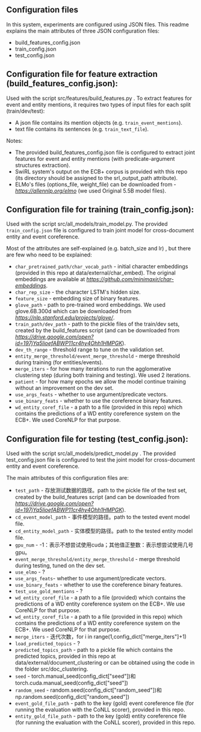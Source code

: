 ## Configuration files
In this system, experiments are configured using JSON files.
This readme explains the main attributes of three JSON configuration files:
* build_features_config.json
* train_config.json
* test_config.json

## Configuration file for feature extraction (build_features_config.json):

Used with the script src/features/build_features.py .
To extract features for event and entity mentions, it requires two types of input files
for each split (train/dev/test):
* A json file contains its mention objects (e.g. `train_event_mentions`).
* text file contains its sentences (e.g. `train_text_file`).

Notes:
* The provided build_features_config.json file is configured to extract joint features for event
and entity mentions (with predicate-argument structures extraction).
* SwiRL system's output on the ECB+ corpus is provided with this repo (its directory should be assigned to the srl_output_path attribute).
* ELMo's files (options_file, weight_file) can be downloaded from - *https://allennlp.org/elmo* (we used Original 5.5B model files).

## Configuration file for training (train_config.json):

Used with the script src/all_models/train_model.py.
The provided `train_config.json` file is configured to train joint model for cross-document entity and event coreference.

Most of the attributes are self-explained (e.g. batch_size and lr) , but there are few who need
to be explained:
* `char_pretrained_path/char_vocab_path` - initial character embeddings (provided in this repo at data/external/char_embed). 
    The original embeddings are available at *https://github.com/minimaxir/char-embeddings*.
* `char_rep_size` - the character LSTM's hidden size.
* `feature_size` - embedding size of binary features.
* `glove_path` - path to pre-trained word embeddings. We used glove.6B.300d which can be downloaded from *https://nlp.stanford.edu/projects/glove/*.
* `train_path/dev_path` - path to the pickle files of the train/dev sets, created by the build_features script (and can be downloaded from *https://drive.google.com/open?id=197jYq5lioefABWP11cr4hy4Ohh1HMPGK*).
* `dev_th_range` - threshold range to tune on the validation set.
* `entity_merge_threshold/event_merge_threshold` - merge threshold during training (for entities/events).
* `merge_iters` -  for how many iterations to run the agglomerative clustering step (during both training and testing). We used 2 iterations.
* `patient` - for how many epochs we allow the model continue training without an improvement on the dev set.
* `use_args_feats` - whether to use argument/predicate vectors.
* `use_binary_feats` -  whether to use the coreference binary features.
* `wd_entity_coref_file` - a path to a file (provided in this repo) which contains the predictions of a WD entity coreference system on the ECB+. We used CoreNLP for that purpose.


## Configuration file for testing (test_config.json):

Used with the script src/all_models/predict_model.py .
The provided test_config.json file is configured to test the joint model for cross-document entity and event coreference.

The main attributes of this configuration files are:
* `test_path` - 存放测试数据的路径。path to the pickle file of the test set, created by the build_features script (and can be downloaded from *https://drive.google.com/open?id=197jYq5lioefABWP11cr4hy4Ohh1HMPGK*).
* `cd_event_model_path` - 事件模型的路径。path to the tested event model file.
* `cd_entity_model_path` - 实体模型的路径。path to the tested entity model file.
* `gpu_num` - -1：表示不想尝试使用cuda；其他值正整数：表示想尝试使用几号gpu。
* `event_merge_threshold/entity_merge_threshold` - merge threshold during testing, tuned on the dev set.
* `use_elmo` - ?
* `use_args_feats`- whether to use argument/predicate vectors.
* `use_binary_feats` -  whether to use the coreference binary features.
* `test_use_gold_mentions` - ?
* `wd_entity_coref_file` - a path to a file (provided) which contains the predictions of a WD entity coreference system on the ECB+. We use CoreNLP for that purpose.
* `wd_entity_coref_file` - a path to a file (provided in this repo) which contains the predictions of a WD entity coreference system on the ECB+. We used CoreNLP for that purpose.
* `merge_iters` - 迭代次数，for i in range(1,config_dict["merge_iters"]+1)
* `load_predicted_topics` - ?
* `predicted_topics_path` - path to a pickle file which contains the predicted topics, provided in this repo at data/external/document_clustering or can be obtained using the code in the folder src/doc_clustering.
* `seed` - torch.manual_seed(config_dict["seed"])和torch.cuda.manual_seed(config_dict["seed"])
* `random_seed` - random.seed(config_dict["random_seed"])和np.random.seed(config_dict["random_seed"])
* `event_gold_file_path` - path to the key (gold) event coreference file (for running the evaluation with the CoNLL scorer), provided in this repo.
* `entity_gold_file_path` - path to the key (gold) entity coreference file (for running the evaluation with the CoNLL scorer), provided in this repo.

